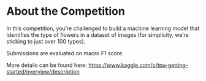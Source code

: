 # About the Competition

In this competition, you’re challenged to build a machine learning model that identifies the type of flowers in a dataset of images (for simplicity, we’re sticking to just over 100 types).

Submissions are evaluated on macro F1 score.

More details can be found here: https://www.kaggle.com/c/tpu-getting-started/overview/description

